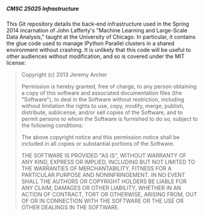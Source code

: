 ##### CMSC 25025 Infrastructure

This Git repository details the back-end infrastructure used in the Spring 2014 incarnation of John Lafferty's "Machine Learning and Large-Scale Data Analysis," taught at the University of Chicago. In particular, it contains the glue code used to manage IPython Parallel clusters in a shared environment without crashing. It is unlikely that this code will be useful to other audiences without modification, and so is covered under the MIT license:

> Copyright (c) 2013 Jeremy Archer
> 
> Permission is hereby granted, free of charge, to any person obtaining a copy
> of this software and associated documentation files (the "Software"), to deal
> in the Software without restriction, including without limitation the rights
> to use, copy, modify, merge, publish, distribute, sublicense, and/or sell
> copies of the Software, and to permit persons to whom the Software is
> furnished to do so, subject to the following conditions:
> 
> The above copyright notice and this permission notice shall be included in
> all copies or substantial portions of the Software.
> 
> THE SOFTWARE IS PROVIDED "AS IS", WITHOUT WARRANTY OF ANY KIND, EXPRESS OR
> IMPLIED, INCLUDING BUT NOT LIMITED TO THE WARRANTIES OF MERCHANTABILITY,
> FITNESS FOR A PARTICULAR PURPOSE AND NONINFRINGEMENT. IN NO EVENT SHALL THE
> AUTHORS OR COPYRIGHT HOLDERS BE LIABLE FOR ANY CLAIM, DAMAGES OR OTHER
> LIABILITY, WHETHER IN AN ACTION OF CONTRACT, TORT OR OTHERWISE, ARISING FROM,
> OUT OF OR IN CONNECTION WITH THE SOFTWARE OR THE USE OR OTHER DEALINGS IN
> THE SOFTWARE.